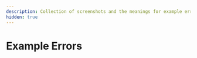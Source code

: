 ```yaml
---
description: Collection of screenshots and the meanings for example errors
hidden: true
---
```


# Example Errors

